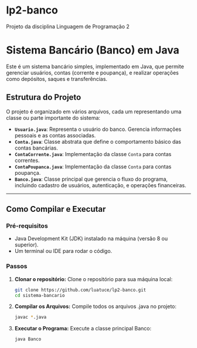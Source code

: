 # lp2-banco
Projeto da disciplina Linguagem de Programação 2


# Sistema Bancário (Banco) em Java

Este é um sistema bancário simples, implementado em Java, que permite gerenciar usuários, contas (corrente e poupança), e realizar operações como depósitos, saques e transferências.

## Estrutura do Projeto

O projeto é organizado em vários arquivos, cada um representando uma classe ou parte importante do sistema:

- **`Usuario.java`**: Representa o usuário do banco. Gerencia informações pessoais e as contas associadas.
- **`Conta.java`**: Classe abstrata que define o comportamento básico das contas bancárias.
- **`ContaCorrente.java`**: Implementação da classe `Conta` para contas correntes.
- **`ContaPoupanca.java`**: Implementação da classe `Conta` para contas poupança.
- **`Banco.java`**: Classe principal que gerencia o fluxo do programa, incluindo cadastro de usuários, autenticação, e operações financeiras.

---

## Como Compilar e Executar

### Pré-requisitos
- Java Development Kit (JDK) instalado na máquina (versão 8 ou superior).
- Um terminal ou IDE para rodar o código.

### Passos

1. **Clonar o repositório:**
   Clone o repositório para sua máquina local:
   ```bash
   git clone https://github.com/luatuce/lp2-banco.git
   cd sistema-bancario
3. **Compilar os Arquivos:**
   Compile todos os arquivos .java no projeto:
   ```bash
   javac *.java
4. **Executar o Programa:**
   Execute a classe principal Banco:
   ```bash
   java Banco
   
